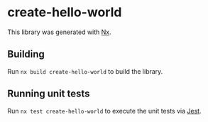 # create-hello-world

This library was generated with [Nx](https://nx.dev).

## Building

Run `nx build create-hello-world` to build the library.

## Running unit tests

Run `nx test create-hello-world` to execute the unit tests via [Jest](https://jestjs.io).
